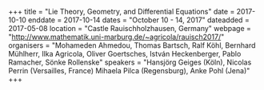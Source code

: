 +++
title = "Lie Theory, Geometry, and Differential Equations"
date = 2017-10-10
enddate = 2017-10-14
dates = "October 10 - 14, 2017"
dateadded = 2017-05-08
location = "Castle Rauischholzhausen, Germany"
webpage = "http://www.mathematik.uni-marburg.de/~agricola/rauisch2017/"
organisers = "Mohameden Ahmedou, Thomas Bartsch, Ralf Köhl, Bernhard Mühlherr, Ilka Agricola, Oliver Goertsches, István Heckenberger, Pablo Ramacher, Sönke Rollenske"
speakers = "Hansjörg Geiges (Köln), Nicolas Perrin (Versailles, France) Mihaela Pilca (Regensburg), Anke Pohl (Jena)"
+++
